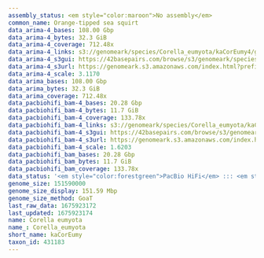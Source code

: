 ```yaml
---
assembly_status: <em style="color:maroon">No assembly</em>
common_name: Orange-tipped sea squirt
data_arima-4_bases: 108.00 Gbp
data_arima-4_bytes: 32.3 GiB
data_arima-4_coverage: 712.48x
data_arima-4_links: s3://genomeark/species/Corella_eumyota/kaCorEumy4/genomic_data/arima/<br>
data_arima-4_s3gui: https://42basepairs.com/browse/s3/genomeark/species/Corella_eumyota/kaCorEumy4/genomic_data/arima/
data_arima-4_s3url: https://genomeark.s3.amazonaws.com/index.html?prefix=species/Corella_eumyota/kaCorEumy4/genomic_data/arima/
data_arima-4_scale: 3.1170
data_arima_bases: 108.00 Gbp
data_arima_bytes: 32.3 GiB
data_arima_coverage: 712.48x
data_pacbiohifi_bam-4_bases: 20.28 Gbp
data_pacbiohifi_bam-4_bytes: 11.7 GiB
data_pacbiohifi_bam-4_coverage: 133.78x
data_pacbiohifi_bam-4_links: s3://genomeark/species/Corella_eumyota/kaCorEumy4/genomic_data/pacbio_hifi/<br>
data_pacbiohifi_bam-4_s3gui: https://42basepairs.com/browse/s3/genomeark/species/Corella_eumyota/kaCorEumy4/genomic_data/pacbio_hifi/
data_pacbiohifi_bam-4_s3url: https://genomeark.s3.amazonaws.com/index.html?prefix=species/Corella_eumyota/kaCorEumy4/genomic_data/pacbio_hifi/
data_pacbiohifi_bam-4_scale: 1.6203
data_pacbiohifi_bam_bases: 20.28 Gbp
data_pacbiohifi_bam_bytes: 11.7 GiB
data_pacbiohifi_bam_coverage: 133.78x
data_status: '<em style="color:forestgreen">PacBio HiFi</em> ::: <em style="color:forestgreen">Arima</em>'
genome_size: 151590000
genome_size_display: 151.59 Mbp
genome_size_method: GoaT
last_raw_data: 1675923172
last_updated: 1675923174
name: Corella eumyota
name_: Corella_eumyota
short_name: kaCorEumy
taxon_id: 431183
---
```

